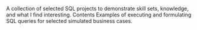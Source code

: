 
A collection of selected SQL projects to demonstrate skill sets, knowledge, and what I find interesting.
Contents
 Examples of executing and formulating SQL queries for selected simulated business cases.
